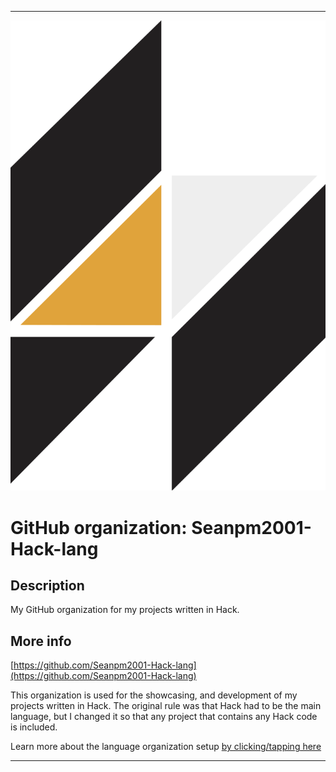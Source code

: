 
***

![Hack_(programming_language)_logo.svg.png failed to load. The file may be missing or corrupt. Check the file path for errors first.](/AdditionalInfo/1/Seanpm2001-Hack-lang/Hack_(programming_language)_logo.svg.png)

# GitHub organization: Seanpm2001-Hack-lang

## Description

My GitHub organization for my projects written in Hack.

## More info

[https://github.com/Seanpm2001-Hack-lang](https://github.com/Seanpm2001-Hack-lang)

This organization is used for the showcasing, and development of my projects written in Hack. The original rule was that Hack had to be the main language, but I changed it so that any project that contains any Hack code is included.

Learn more about the language organization setup [by clicking/tapping here](/AdditionalInfo/LanguageOrgs/README.md)

***
